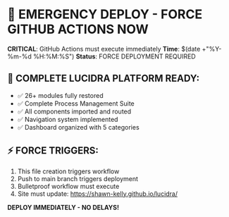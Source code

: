 # 🚨 EMERGENCY DEPLOY - FORCE GITHUB ACTIONS NOW

**CRITICAL**: GitHub Actions must execute immediately
**Time**: $(date +"%Y-%m-%d %H:%M:%S")
**Status**: FORCE DEPLOYMENT REQUIRED

## 🚀 COMPLETE LUCIDRA PLATFORM READY:
- ✅ 26+ modules fully restored
- ✅ Complete Process Management Suite
- ✅ All components imported and routed
- ✅ Navigation system implemented
- ✅ Dashboard organized with 5 categories

## ⚡ FORCE TRIGGERS:
1. This file creation triggers workflow
2. Push to main branch triggers deployment
3. Bulletproof workflow must execute
4. Site must update: https://shawn-kelly.github.io/lucidra/

**DEPLOY IMMEDIATELY - NO DELAYS!**